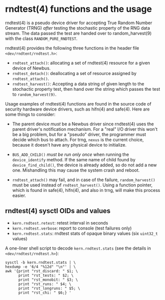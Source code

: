 # rndtest(4) functions and the usage

rndtest(4) is a pseudo device driver for accepting True Random Number
Generator (TRNG) *after* testing the stochastic property of the RNG data
stream.  The data passed the test are handed over to random_harvest(9)
with the class `RANDOM_PURE_RNDTEST`.

rndtest(4) provides the following three functions in the header file `<dev/rndtent/rndtest.h>`:

* `rndtest_attach()`: allocating a set of rndtest(4) resource for a given
  device of Newbus.
* `rndtest_detach()`: deallocating a set of resource assigned by
  `rndtest_attach()`.
* `rndtest_harvest()`: Accepting a data string of given length to the
  stochactic property test, then hand over the string which passes the
  test to `random_harvest(9)`.

Usage examples of rndtest(4) functions are found in the source code of
security hardware device drivers, such as hifn(4) and safe(4). Here are
some things to consider:

* The parent device *must* be a Newbus driver since rndtest(4) uses the
  parent driver's notification mechanism. For a "real" I/O driver this
  won't be a big problem, but for a "pseudo" driver, the programmer must
  decide which bus to attach.  For trng, `nexus` is the current choice,
  because it doesn't have any physical device to initialize.

* `BUS_ADD_CHILD()` *must be run only once* when running the
  `device_identify` method. If the same name of child found by
  `device_find_child()`, the device is already added, so do not add a
  new one. Mishandling this may cause the system crash and reboot.

* `rndtest_attach()` may fail, and in case of the failure,
  `random_harvest()` must be used instead of `rndtest_harvest()`. Using
  a function pointer, which is found in safe(4), hifn(4), and also in
  trng, will make this process easier.

## rndtest(4) sysctl OIDs and values

* `kern.rndtest.retest`: retest interval in seconds
* `kern.rndtest.verbose`: report to console (test failures only)
* `kern.rndtest.stats`: rndtest stats of opaque binary values (six `uint32_t` values)

A one-liner shell script to decode `kern.rndtest.stats` (see the details in
`<dev/rndtest/rndtest.h>`):

```
sysctl -b kern.rndtest.stats | \
hexdump -e '6/4 "%12d" "\n"' | \
awk '{print "rst_discard: " $1; \
      print "rst_tests: " $2; \
      print "rst_monobit: " $3; \
      print "rst_runs: " $4; \
      print "rst_longruns: " $5; \
      print "rst_chi: " $6;} '
```
